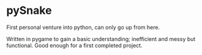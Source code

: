 # pySnake
First personal venture into python, can only go up from here.

Written in pygame to gain a basic understanding; inefficient and messy but functional. Good enough for a first completed project.
